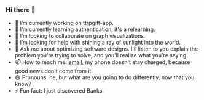 ### Hi there 👋

- 🔭 I’m currently working on ttrpgift-app.
- 🌱 I’m currently learning authentication, it's a relearning.
- 👯 I’m looking to collaborate on graph visualizations.
- 🤔 I’m looking for help with shining a ray of sunlight into the world. 
- 💬 Ask me about optimizing software designs. I'll listen to you explain the problem you're trying to solve, and you'll realize what you're saying.
- 📫 How to reach me: [email](mailto:thwee.abacadabra.alchemist@gmail.com), my phone doesn't stay charged, because good news don't come from it. 
- 😄 Pronouns: he, but what are you going to do differently, now that you know? 
- ⚡ Fun fact: I just discovered Banks. 

